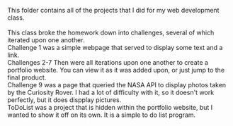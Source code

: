 This folder contains all of the projects that I did for my web development class.<br><br>
This class broke the homework down into challenges, several of which iterated upon one another.<br>
Challenge 1 was a simple webpage that served to display some text and a link.<br>
Challenges 2-7 Then were all iterations upon one another to create a portfolio website. You can view it as it was added upon, or just jump to the final product.<br>
Challenge 9 was a page that queried the NASA API to display photos taken by the Curiosity Rover. I had a lot of difficulty with it, so it doesn't work perfectly, but it does dispplay pictures.<br>
ToDoList was a project that is hidden within the portfolio website, but I wanted to show it off on its own. It is a simple to do list program.
